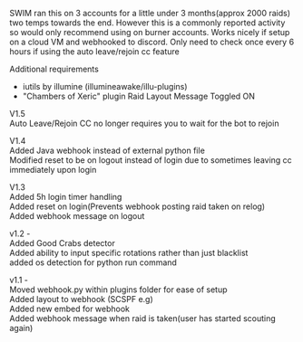 SWIM ran this on 3 accounts for a little under 3 months(approx 2000 raids) two temps towards the end. However this is a commonly reported activity so would only recommend using on burner accounts. Works nicely if setup on a cloud VM and webhooked to discord. Only need to check once every 6 hours if using the auto leave/rejoin cc feature  

Additional requirements 
- iutils by illumine (illumineawake/illu-plugins)  
- "Chambers of Xeric" plugin Raid Layout Message Toggled ON  


V1.5  
Auto Leave/Rejoin CC no longer requires you to wait for the bot to rejoin  

V1.4  
Added Java webhook instead of external python file  
Modified reset to be on logout instead of login due to sometimes leaving cc immediately upon login  

V1.3  
Added 5h login timer handling  
Added reset on login(Prevents webhook posting raid taken on relog)  
Added webhook message on logout  

v1.2 -  
Added Good Crabs detector  
Added ability to input specific rotations rather than just blacklist  
added os detection for python run command  
  
v1.1 -  
Moved webhook.py within plugins folder for ease of setup  
Added layout to webhook (SCSPF e.g)  
Added new embed for webhook   
Added webhook message when raid is taken(user has started scouting again)  